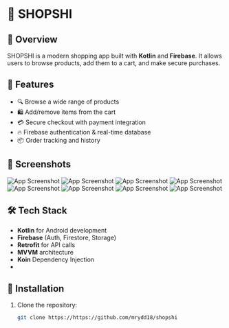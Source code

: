 # 🛒 SHOPSHI

## 📌 Overview
SHOPSHI is a modern shopping app built with **Kotlin** and **Firebase**. It allows users to browse products, add them to a cart, and make secure purchases.

## 🚀 Features
- 🔍 Browse a wide range of products
- 🛍️ Add/remove items from the cart
- 💳 Secure checkout with payment integration
- 🔥 Firebase authentication & real-time database
- 📦 Order tracking and history

## 📸 Screenshots

![App Screenshot](desktop/gitreadmescreens/firstpage)
![App Screenshot](desktop/gitreadmescreens/signinpage)
![App Screenshot](desktop/gitreadmescreens/registerpage)
![App Screenshot](desktop/gitreadmescreens/forgotpassword)
![App Screenshot](desktop/gitreadmescreens/mainpage)
![App Screenshot](desktop/gitreadmescreens/detailspage)
![App Screenshot](desktop/gitreadmescreens/cart)
![App Screenshot](desktop/gitreadmescreens/profilepage)



## 🛠️ Tech Stack
- **Kotlin** for Android development
- **Firebase** (Auth, Firestore, Storage)
- **Retrofit** for API calls
- **MVVM** architecture
- **Koin** Dependency Injection
- 

## 📲 Installation
1. Clone the repository:
   ```sh
   git clone https://https://github.com/mrydd18/shopshi
